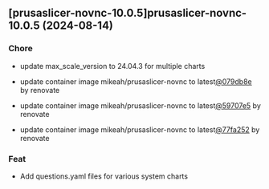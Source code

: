 

## [prusaslicer-novnc-10.0.5]prusaslicer-novnc-10.0.5 (2024-08-14)

### Chore



- update max_scale_version to 24.04.3 for multiple charts

- update container image mikeah/prusaslicer-novnc to latest[@079db8e](https://github.com/079db8e) by renovate

- update container image mikeah/prusaslicer-novnc to latest[@59707e5](https://github.com/59707e5) by renovate

- update container image mikeah/prusaslicer-novnc to latest[@77fa252](https://github.com/77fa252) by renovate

### Feat



- Add questions.yaml files for various system charts